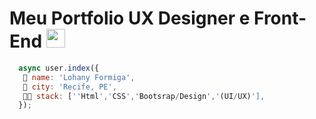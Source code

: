 # Meu Portfolio UX Designer e Front-End <img src="https://github.com/TheDudeThatCode/TheDudeThatCode/blob/master/Assets/Mario_Hello_Big.gif" width="30px">

```javascript
  async user.index({
   🐜 name: 'Lohany Formiga',
   🌴 city: 'Recife, PE',
   👩‍💻 stack: [''Html','CSS','Bootsrap/Design','(UI/UX)'],
  });
 
